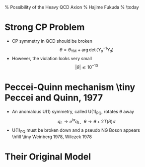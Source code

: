 % Possibility of the Heavy QCD Axion
% Hajime Fukuda
% \today
<!--- 
pandoc -t beamer -V theme:metropolis -V fontsize:17pt -o presentation.pdf presentation.md
-->
# Strong CP Problem
* CP symmetry in QCD should be broken
$$
\theta = \theta_\text{YM} + \arg\det(Y_u^{-1}Y_d)
$$
* However, the violation looks very small
$$
|\theta| \lesssim 10^{-10}
$$

# Peccei-Quinn mechanism \tiny Peccei and Quinn, 1977
* An anomalous $\text{U}(1)$ symmetry, called $\text{U}(1)_\text{PQ}$, rotates $\theta$ away
$$
q_L\to e^{i\alpha} q_L,\ \ \theta\to\theta+2T(R)\alpha
$$
* $\text{U}(1)_\text{PQ}$ must be broken down and a pseudo NG Boson appears\
\hfill \tiny Weinberg 1978, Wilczek 1978

# Their Original Model